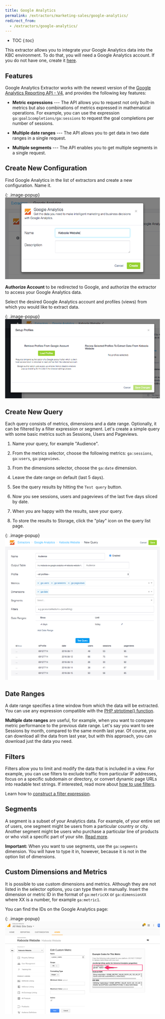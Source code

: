 ```yaml
---
title: Google Analytics
permalink: /extractors/marketing-sales/google-analytics/
redirect_from:
  - /extractors/google-analytics/
---
```


* TOC
{:toc}

This extractor allows you to integrate your Google Analytics data into the KBC environment.
To do that, you will need a Google Analytics account. If you do not have one, create it [here](https://analytics.google.com).

## Features
Google Analytics Extractor works with the newest version of the [Google Analytics Reporting API - V4](https://developers.google.com/analytics/devguides/reporting/core/v4/),
and provides the following key features:

 - **Metric expressions** --- The API allows you to request not only built-in metrics but also combinations of metrics expressed in mathematical operations. For example, you can use the expression `ga:goal1completions/ga:sessions` to request the goal completions per number of sessions.

 - **Multiple date ranges** --- The API allows you to get data in two date ranges in a single request.

 - **Multiple segments** --- The API enables you to get multiple segments in a single request.


## Create New Configuration
Find Google Analytics in the list of extractors and create a new configuration. Name it.

{: .image-popup}
![Screenshot - Create configuration](/extractors/google-analytics/ui_new_config.png)

**Authorize Account** to be redirected to Google, and authorize the extractor to access your Google Analytics data.

Select the desired Google Analytics account and profiles (views) from which you would like to extract data.

{: .image-popup}
![Screenshot - Select profiles](/extractors/google-analytics/ui_profiles.png)

## Create New Query
Each query consists of metrics, dimensions and a date range. Optionally, it can be filtered by a filter expression or segment.
Let's create a simple query with some basic metrics such as Sessions, Users and Pageviews.

 1. Name your query, for example "Audience".

 2. From the metrics selector, choose the following metrics: `ga:sessions`, `ga:users`, `ga:pageviews`.

 3. From the dimensions selector, choose the `ga:date` dimension.

 4. Leave the date range on default (last 5 days).

 5. See the query results by hitting the `Test query` button.

 6. Now you see sessions, users and pageviews of the last five days sliced by date.

 7. When you are happy with the results, save your query.

 8. To store the results to Storage, click the "play" icon on the query list page.

{: .image-popup}
![Screenshot - Create New Query](/extractors/google-analytics/ui_new_query.png)

## Date Ranges
A date range specifies a time window from which the data will be extracted.
You can use any expression compatible with the [PHP strtotime() function](http://php.net/manual/en/datetime.formats.php).

**Multiple date ranges** are useful, for example, when you want to compare metric performance to the previous date range.
Let's say you want to see Sessions by month, compared to the same month last year.
Of course, you can download all the data from last year, but with this approach, you can download just the data you need.

## Filters
Filters allow you to limit and modify the data that is included in a view. For example, you can use filters to exclude traffic from particular IP addresses, focus on a specific subdomain or directory, or convert dynamic page URLs into readable text strings.
If interested, read more about [how to use filters](https://support.google.com/analytics/answer/1033162).

Learn how to [construct a filter expression](https://developers.google.com/analytics/devguides/reporting/core/v3/reference#filters).

## Segments
A segment is a subset of your Analytics data. For example, of your entire set of users,
one segment might be users from a particular country or city.
Another segment might be users who purchase a particular line of products or who visit a specific part of your site.
[Read more](https://support.google.com/analytics/answer/3123951?hl=en).

**Important:** When you want to use segments, use the `ga:segments` dimension.
You will have to type it in, however, because it is not in the option list of dimensions.

## Custom Dimensions and Metrics
It is possible to use custom dimensions and metrics.
Although they are not listed in the selector options, you can type them in manually.
Insert the dimension or metric ID in the format of `ga:metricXX` or `ga:dimensionXX` where XX is a number, for example `ga:metric1`.

You can find the IDs on the Google Analytics page:

{: .image-popup}
![Screenshot - Custom metric ID](/extractors/google-analytics/ga_custom_metrics.png)
